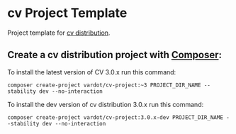 # cv Project Template

Project template for [cv distribution](https://github.com/Vardot/cv-project).

## Create a cv distribution project with [Composer](https://getcomposer.org/download/):

To install the latest version of CV 3.0.x run this command:
```
composer create-project vardot/cv-project:~3 PROJECT_DIR_NAME --stability dev --no-interaction
```

To install the dev version of cv distribution 3.0.x run this command:
```
composer create-project vardot/cv-project:3.0.x-dev PROJECT_DIR_NAME --stability dev --no-interaction
```
